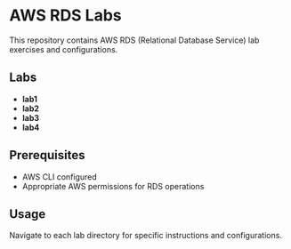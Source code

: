 # AWS RDS Labs

This repository contains AWS RDS (Relational Database Service) lab exercises and configurations.

## Labs

- **lab1**
- **lab2**
- **lab3**
- **lab4**

## Prerequisites

- AWS CLI configured
- Appropriate AWS permissions for RDS operations

## Usage

Navigate to each lab directory for specific instructions and configurations.
